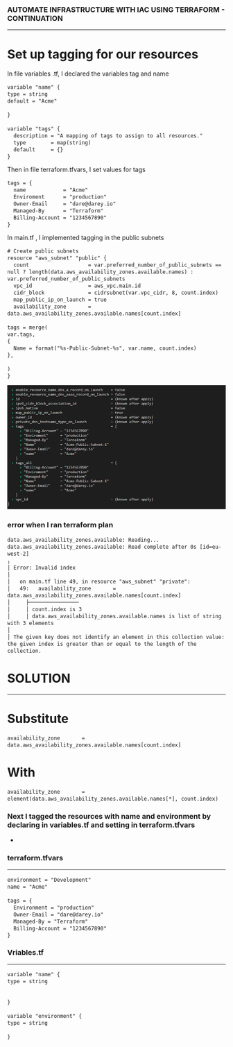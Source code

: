 ### AUTOMATE INFRASTRUCTURE WITH IAC USING TERRAFORM - CONTINUATION
---

# Set up tagging for our resources

In file variables .tf, I declared the variables tag and name

```
variable "name" {
type = string
default = "Acme"

}

variable "tags" {
  description = "A mapping of tags to assign to all resources."
  type        = map(string)
  default     = {}
}

```
Then in file terraform.tfvars, I set values for tags

```
tags = {
  name            = "Acme"
  Enviroment      = "production"
  Owner-Email     = "dare@darey.io"
  Managed-By      = "Terraform"
  Billing-Account = "1234567890"
}

```

In main.tf , I implemented tagging in the public subnets

```
# Create public subnets
resource "aws_subnet" "public" {
  count                   = var.preferred_number_of_public_subnets == null ? length(data.aws_availability_zones.available.names) : var.preferred_number_of_public_subnets
  vpc_id                  = aws_vpc.main.id
  cidr_block              = cidrsubnet(var.vpc_cidr, 8, count.index)
  map_public_ip_on_launch = true
  availability_zone       = data.aws_availability_zones.available.names[count.index]

tags = merge(
var.tags,
{
  Name = format("%s-Public-Subnet-%s", var.name, count.index)
},

)
}

```

![Tagging Public Subnets](./images/tagging1.JPG)  

### error when I ran terraform plan

```
data.aws_availability_zones.available: Reading...
data.aws_availability_zones.available: Read complete after 0s [id=eu-west-2]
╷
│ Error: Invalid index
│
│   on main.tf line 49, in resource "aws_subnet" "private":
│   49:   availability_zone       = data.aws_availability_zones.available.names[count.index]
│     ├────────────────
│     │ count.index is 3
│     │ data.aws_availability_zones.available.names is list of string with 3 elements
│
│ The given key does not identify an element in this collection value: the given index is greater than or equal to the length of the collection.

```

# SOLUTION
---
# Substitute

```
availability_zone       = data.aws_availability_zones.available.names[count.index]
```
# With

```
availability_zone       = element(data.aws_availability_zones.available.names[*], count.index)
```

### Next I tagged the resources with name and environment by declaring in variables.tf and setting in terraform.tfvars
-

### terraform.tfvars
---
```
environment = "Development"
name = "Acme"

tags = {
  Environment = "production"
  Owner-Email = "dare@darey.io"
  Managed-By = "Terraform"
  Billing-Account = "1234567890"
}
```

### Vriables.tf
---
```
variable "name" {
type = string


}

variable "environment" {
type = string

}
```